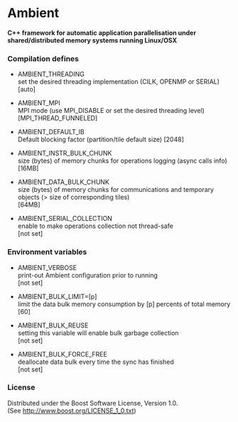 Ambient
=======
**C++ framework for automatic application parallelisation under shared/distributed memory systems running Linux/OSX**

### Compilation defines

- AMBIENT_THREADING  
  set the desired threading implementation (CILK, OPENMP or SERIAL)  
  [auto]

- AMBIENT_MPI  
  MPI mode (use MPI_DISABLE or set the desired threading level)
  [MPI_THREAD_FUNNELED]
                                            
- AMBIENT_DEFAULT_IB  
  Default blocking factor (partition/tile default size)
  [2048]
                                            
- AMBIENT_INSTR_BULK_CHUNK  
  size (bytes) of memory chunks for operations logging (async calls info)  
  [16MB]
                                            
- AMBIENT_DATA_BULK_CHUNK  
  size (bytes) of memory chunks for communications and temporary objects (> size of corresponding tiles)  
  [64MB]
                                            
- AMBIENT_SERIAL_COLLECTION  
  enable to make operations collection not thread-safe  
  [not set]

### Environment variables

- AMBIENT_VERBOSE  
  print-out Ambient configuration prior to running  
  [not set]

- AMBIENT_BULK_LIMIT=[p]  
  limit the data bulk memory consumption by [p] percents of total memory  
  [60]
                                            
- AMBIENT_BULK_REUSE  
  setting this variable will enable bulk garbage collection  
  [not set]
                                            
- AMBIENT_BULK_FORCE_FREE  
  deallocate data bulk every time the sync has finished  
  [not set]

### License

Distributed under the Boost Software License, Version 1.0.  
(See http://www.boost.org/LICENSE_1_0.txt)
